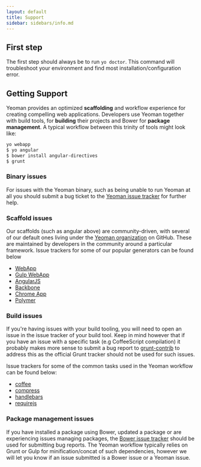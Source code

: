 ```yaml
---
layout: default
title: Support
sidebar: sidebars/info.md
---
```


## First step

The first step should always be to run `yo doctor`. This command will troubleshoot your environment and find most installation/configuration error.

## Getting Support

Yeoman provides an optimized **scaffolding** and workflow experience for creating compelling web applications. Developers use Yeoman together with build tools, for **building** their projects and Bower for **package management**. A typical workflow between this trinity of tools might look like:

```sh
yo webapp
$ yo angular
$ bower install angular-directives
$ grunt
```

### Binary issues
For issues with the Yeoman binary, such as being unable to run Yeoman at all you should submit a bug ticket to the [Yeoman issue tracker](https://github.com/yeoman/yeoman/issues) for further help.

### Scaffold issues
Our scaffolds (such as angular above) are community-driven, with several of our default ones living under the [Yeoman organization](https://github.com/yeoman) on GitHub. These are maintained by developers in the community around a particular framework. Issue trackers for some of our popular generators can be found below

* [WebApp](https://github.com/yeoman/generator-webapp)
* [Gulp WebApp](https://github.com/yeoman/generator-gulp-webapp)
* [AngularJS](https://github.com/yeoman/generator-angular)
* [Backbone](https://github.com/yeoman/generator-backbone)
* [Chrome App](https://github.com/yeoman/generator-chromeapp)
* [Polymer](https://github.com/yeoman/generator-polymer)

### Build issues

If you're having issues with your build tooling, you will need to open an issue in the issue tracker of your build tool. Keep in mind however that if you have an issue with a specific task (e.g CoffeeScript compilation) it probably makes more sense to submit a bug report to [grunt-contrib](https://github.com/gruntjs/grunt-contrib) to address this as the official Grunt tracker should not be used for such issues.

Issue trackers for some of the common tasks used in the Yeoman workflow can be found below:

* [coffee](https://github.com/gruntjs/grunt-contrib-coffee/)
* [compress](https://github.com/gruntjs/grunt-contrib-compress/)
* [handlebars](https://github.com/gruntjs/grunt-contrib-handlebars/)
* [requirejs](https://github.com/gruntjs/grunt-contrib-requirejs/)

### Package management issues

If you have installed a package using Bower, updated a package or are experiencing issues managing packages, the [Bower issue tracker](https://github.com/bower/bower) should be used for submitting bug reports. The Yeoman workflow typically relies on Grunt or Gulp for minification/concat of such dependencies, however we will let you know if an issue submitted is a Bower issue or a Yeoman issue.
